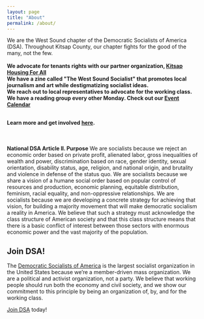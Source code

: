 ```yaml
---
layout: page
title: "About"
permalink: /about/
---
```


We are the West Sound chapter of the Democratic Socialists of America (DSA). Throughout Kitsap County, our chapter fights for the good of the many, not the few. <br>
<br>
  **We advocate for tenants rights with our partner organization, [Kitsap Housing For All](https://www.kitsaphousing4all.org/)<br>
  We have a zine called "The West Sound Socialist" that promotes local journalism and art while destigmatizing socialist ideas.<br>
  We reach out to local representatives to advocate for the working class. <br>
  We have a reading group every other Monday. Check out our [Event Calendar](../calendar)** <br>
 <br>
 
**Learn more and get involved [here](../get-involved/).**
<br>
<br>
<br>
<br>
**National DSA Article II. Purpose**
We are socialists because we reject an economic order based on private profit, alienated labor, gross inequalities of wealth and power, discrimination based on race, gender identity, sexual orientation, disability status, age, religion, and national origin, and brutality and violence in defense of the status quo. We are socialists because we share a vision of a humane social order based on popular control of resources and production, economic planning, equitable distribution, feminism, racial equality, and non-oppressive relationships. We are socialists because we are developing a concrete strategy for achieving that vision, for building a majority movement that will make democratic socialism a reality in America. We believe that such a strategy must acknowledge the class structure of American society and that this class structure means that there is a basic conflict of interest between those sectors with enormous economic power and the vast majority of the population.

<h2>Join DSA!</h2>

The [Democratic Socialists of America](https://www.dsausa.org/) is the largest socialist organization in the United States because we’re a member-driven mass organization. We are a political and activist organization, not a party. We believe that working people should run both the economy and civil society, and we show our commitment to this principle by being an organization of, by, and for the working class.

[Join DSA](https://www.dsausa.org/join) today!



